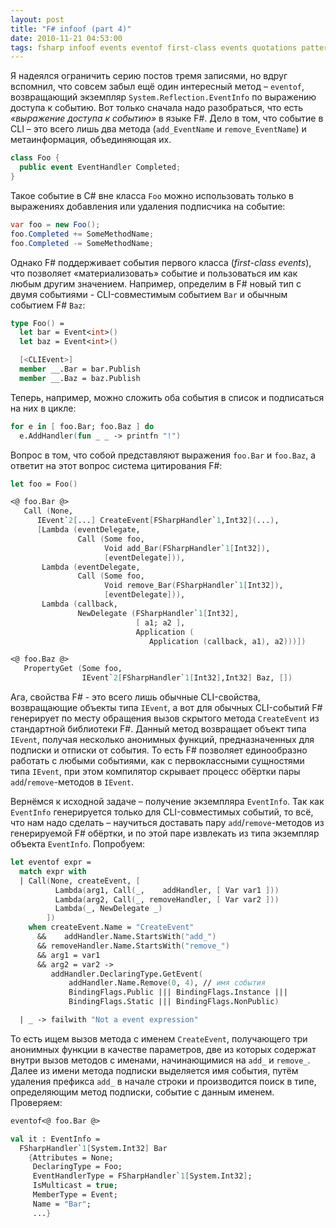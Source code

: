 ```yaml
---
layout: post
title: "F# infoof (part 4)"
date: 2010-11-21 04:53:00
tags: fsharp infoof events eventof first-class events quotations pattern-matching
---
```

Я надеялся ограничить серию постов тремя записями, но вдруг вспомнил, что совсем забыл ещё один интересный метод – `eventof`, возвращающий экземпляр `System.Reflection.EventInfo` по выражению доступа к событию. Вот только сначала надо разобраться, что есть *«выражение доступа к событию»* в языке F#. Дело в том, что событие в CLI – это всего лишь два метода (`add_EventName` и `remove_EventName`) и метаинформация, объединяющая их.

```c#
class Foo {
  public event EventHandler Completed;
}
```

Такое событие в C# вне класса `Foo` можно использовать только в выражениях добавления или удаления подписчика на событие:

```c#
var foo = new Foo();
foo.Completed += SomeMethodName;
foo.Completed -= SomeMethodName;
```

Однако F# поддерживает события первого класса (*first-class events*), что позволяет «материализовать» событие и пользоваться им как любым другим значением. Например, определим в F# новый тип с двумя событиями - CLI-совместимым событием `Bar` и обычным событием F# `Baz`:

```fsharp
type Foo() =
  let bar = Event<int>()
  let baz = Event<int>()

  [<CLIEvent>]
  member __.Bar = bar.Publish
  member __.Baz = baz.Publish
```

Теперь, например, можно сложить оба события в список и подписаться на них в цикле:

```fsharp
for e in [ foo.Bar; foo.Baz ] do
  e.AddHandler(fun _ _ -> printfn "!")
```

Вопрос в том, что собой представляют выражения `foo.Bar` и `foo.Baz`, а ответит на этот вопрос система цитирования F#:

```fsharp
let foo = Foo()

<@ foo.Bar @>
   Call (None,
      IEvent`2[...] CreateEvent[FSharpHandler`1,Int32](...),
      [Lambda (eventDelegate,
               Call (Some foo,
                     Void add_Bar(FSharpHandler`1[Int32]),
                     [eventDelegate])),
       Lambda (eventDelegate,
               Call (Some foo,
                     Void remove_Bar(FSharpHandler`1[Int32]),
                     [eventDelegate])),
       Lambda (callback,
               NewDelegate (FSharpHandler`1[Int32],
                            [ a1; a2 ],
                            Application (
                               Application (callback, a1), a2)))])

<@ foo.Baz @>
   PropertyGet (Some foo,
                IEvent`2[FSharpHandler`1[Int32],Int32] Baz, [])
```

Ага, свойства F# - это всего лишь обычные CLI-свойства, возвращающие объекты типа `IEvent`, а вот для обычных CLI-событий F# генерирует по месту обращения вызов скрытого метода `CreateEvent` из стандартной библиотеки F#. Данный метод возвращает объект типа `IEvent`, получая несколько анонимных функций, предназначенных для подписки и отписки от события. То есть F# позволяет единообразно работать с любыми событиями, как с первоклассными сущностями типа `IEvent`, при этом компилятор скрывает процесс обёртки пары `add`/`remove`-методов в `IEvent`.

Вернёмся к исходной задаче – получение экземпляра `EventInfo`. Так как `EventInfo` генерируется только для CLI-совместимых событий, то всё, что нам надо сделать – научиться доставать пару `add`/`remove`-методов из генерируемой F# обёртки, и по этой паре извлекать из типа экземпляр объекта `EventInfo`. Попробуем:

```fsharp
let eventof expr =
  match expr with
  | Call(None, createEvent, [
          Lambda(arg1, Call(_,    addHandler, [ Var var1 ]))
          Lambda(arg2, Call(_, removeHandler, [ Var var2 ]))
          Lambda(_, NewDelegate _)
        ])
    when createEvent.Name = "CreateEvent"
      &&    addHandler.Name.StartsWith("add_")
      && removeHandler.Name.StartsWith("remove_")
      && arg1 = var1
      && arg2 = var2 ->
         addHandler.DeclaringType.GetEvent(
             addHandler.Name.Remove(0, 4), // имя события
             BindingFlags.Public ||| BindingFlags.Instance |||
             BindingFlags.Static ||| BindingFlags.NonPublic)

  | _ -> failwith "Not a event expression"
```

То есть ищем вызов метода с именем `CreateEvent`, получающего три анонимных функции в качестве параметров, две из которых содержат внутри вызов методов с именами, начинающимися на `add_` и `remove_`. Далее из имени метода подписки выделяется имя события, путём удаления префикса `add_` в начале строки и производится поиск в типе, определяющим метод подписки, событие с данным именем. Проверяем:

```fsharp
eventof<@ foo.Bar @>

val it : EventInfo =
  FSharpHandler`1[System.Int32] Bar
    {Attributes = None;
     DeclaringType = Foo;
     EventHandlerType = FSharpHandler`1[System.Int32];
     IsMulticast = true;
     MemberType = Event;
     Name = "Bar";
     ...}
```